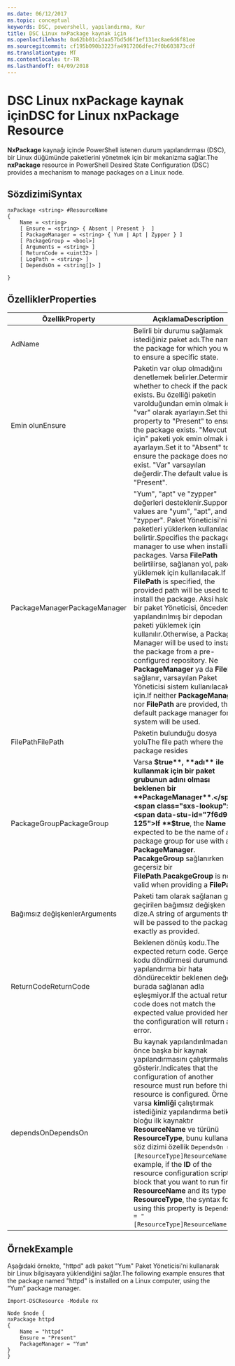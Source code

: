 ```yaml
---
ms.date: 06/12/2017
ms.topic: conceptual
keywords: DSC, powershell, yapılandırma, Kur
title: DSC Linux nxPackage kaynak için
ms.openlocfilehash: 0a62bb01c2daa57bd5d6f1ef131ec8ae6d6f81ee
ms.sourcegitcommit: cf195b090b3223fa4917206dfec7f0b603873cdf
ms.translationtype: MT
ms.contentlocale: tr-TR
ms.lasthandoff: 04/09/2018
---
```

# <a name="dsc-for-linux-nxpackage-resource"></a><span data-ttu-id="7f6d9-103">DSC Linux nxPackage kaynak için</span><span class="sxs-lookup"><span data-stu-id="7f6d9-103">DSC for Linux nxPackage Resource</span></span>

<span data-ttu-id="7f6d9-104">**NxPackage** kaynağı içinde PowerShell istenen durum yapılandırması (DSC), bir Linux düğümünde paketlerini yönetmek için bir mekanizma sağlar.</span><span class="sxs-lookup"><span data-stu-id="7f6d9-104">The **nxPackage** resource in PowerShell Desired State Configuration (DSC) provides a mechanism to manage packages on a Linux node.</span></span>

## <a name="syntax"></a><span data-ttu-id="7f6d9-105">Sözdizimi</span><span class="sxs-lookup"><span data-stu-id="7f6d9-105">Syntax</span></span>

```
nxPackage <string> #ResourceName
{
    Name = <string>
    [ Ensure = <string> { Absent | Present }  ]
    [ PackageManager = <string> { Yum | Apt | Zypper } ]
    [ PackageGroup = <bool>]
    [ Arguments = <string> ]
    [ ReturnCode = <uint32> ]
    [ LogPath = <string> ]
    [ DependsOn = <string[]> ]

}
```

## <a name="properties"></a><span data-ttu-id="7f6d9-106">Özellikler</span><span class="sxs-lookup"><span data-stu-id="7f6d9-106">Properties</span></span>

|  <span data-ttu-id="7f6d9-107">Özellik</span><span class="sxs-lookup"><span data-stu-id="7f6d9-107">Property</span></span> |  <span data-ttu-id="7f6d9-108">Açıklama</span><span class="sxs-lookup"><span data-stu-id="7f6d9-108">Description</span></span> |
|---|---|
| <span data-ttu-id="7f6d9-109">Ad</span><span class="sxs-lookup"><span data-stu-id="7f6d9-109">Name</span></span>| <span data-ttu-id="7f6d9-110">Belirli bir durumu sağlamak istediğiniz paket adı.</span><span class="sxs-lookup"><span data-stu-id="7f6d9-110">The name of the package for which you want to ensure a specific state.</span></span>|
| <span data-ttu-id="7f6d9-111">Emin olun</span><span class="sxs-lookup"><span data-stu-id="7f6d9-111">Ensure</span></span>| <span data-ttu-id="7f6d9-112">Paketin var olup olmadığını denetlemek belirler.</span><span class="sxs-lookup"><span data-stu-id="7f6d9-112">Determines whether to check if the package exists.</span></span> <span data-ttu-id="7f6d9-113">Bu özelliği paketin varolduğundan emin olmak için "var" olarak ayarlayın.</span><span class="sxs-lookup"><span data-stu-id="7f6d9-113">Set this property to "Present" to ensure the package exists.</span></span> <span data-ttu-id="7f6d9-114">"Mevcut için" paketi yok emin olmak için ayarlayın.</span><span class="sxs-lookup"><span data-stu-id="7f6d9-114">Set it to "Absent" to ensure the package does not exist.</span></span> <span data-ttu-id="7f6d9-115">"Var" varsayılan değerdir.</span><span class="sxs-lookup"><span data-stu-id="7f6d9-115">The default value is "Present".</span></span>|
| <span data-ttu-id="7f6d9-116">PackageManager</span><span class="sxs-lookup"><span data-stu-id="7f6d9-116">PackageManager</span></span>| <span data-ttu-id="7f6d9-117">"Yum", "apt" ve "zypper" değerleri desteklenir.</span><span class="sxs-lookup"><span data-stu-id="7f6d9-117">Supported values are "yum", "apt", and "zypper".</span></span> <span data-ttu-id="7f6d9-118">Paket Yöneticisi'ni paketleri yüklerken kullanılacak belirtir.</span><span class="sxs-lookup"><span data-stu-id="7f6d9-118">Specifies the package manager to use when installing packages.</span></span> <span data-ttu-id="7f6d9-119">Varsa **FilePath** belirtilirse, sağlanan yol, paketi yüklemek için kullanılacak.</span><span class="sxs-lookup"><span data-stu-id="7f6d9-119">If **FilePath** is specified, the provided path will be used to install the package.</span></span> <span data-ttu-id="7f6d9-120">Aksi halde, bir paket Yöneticisi, önceden yapılandırılmış bir depodan paketi yüklemek için kullanılır.</span><span class="sxs-lookup"><span data-stu-id="7f6d9-120">Otherwise, a Package Manager will be used to install the package from a pre-configured repository.</span></span> <span data-ttu-id="7f6d9-121">Ne **PackageManager** ya da **FilePath** sağlanır, varsayılan Paket Yöneticisi sistem kullanılacak için.</span><span class="sxs-lookup"><span data-stu-id="7f6d9-121">If neither **PackageManager** nor **FilePath** are provided, the default package manager for the system will be used.</span></span>|
| <span data-ttu-id="7f6d9-122">FilePath</span><span class="sxs-lookup"><span data-stu-id="7f6d9-122">FilePath</span></span>| <span data-ttu-id="7f6d9-123">Paketin bulunduğu dosya yolu</span><span class="sxs-lookup"><span data-stu-id="7f6d9-123">The file path where the package resides</span></span>|
| <span data-ttu-id="7f6d9-124">PackageGroup</span><span class="sxs-lookup"><span data-stu-id="7f6d9-124">PackageGroup</span></span>| <span data-ttu-id="7f6d9-125">Varsa **$true**, **adı** ile kullanmak için bir paket grubunun adını olması beklenen bir **PackageManager**.</span><span class="sxs-lookup"><span data-stu-id="7f6d9-125">If **$true**, the **Name** is expected to be the name of a package group for use with a **PackageManager**.</span></span> <span data-ttu-id="7f6d9-126">**PacakgeGroup** sağlanırken geçersiz bir **FilePath**.</span><span class="sxs-lookup"><span data-stu-id="7f6d9-126">**PacakgeGroup** is not valid when providing a **FilePath**.</span></span>|
| <span data-ttu-id="7f6d9-127">Bağımsız değişkenler</span><span class="sxs-lookup"><span data-stu-id="7f6d9-127">Arguments</span></span>| <span data-ttu-id="7f6d9-128">Paketi tam olarak sağlanan gibi geçirilen bağımsız değişken bir dize.</span><span class="sxs-lookup"><span data-stu-id="7f6d9-128">A string of arguments that will be passed to the package exactly as provided.</span></span>|
| <span data-ttu-id="7f6d9-129">ReturnCode</span><span class="sxs-lookup"><span data-stu-id="7f6d9-129">ReturnCode</span></span>| <span data-ttu-id="7f6d9-130">Beklenen dönüş kodu.</span><span class="sxs-lookup"><span data-stu-id="7f6d9-130">The expected return code.</span></span> <span data-ttu-id="7f6d9-131">Gerçek kodu döndürmesi durumunda yapılandırma bir hata döndürecektir beklenen değer burada sağlanan adla eşleşmiyor.</span><span class="sxs-lookup"><span data-stu-id="7f6d9-131">If the actual return code does not match the expected value provided here, the configuration will return an error.</span></span>|
| <span data-ttu-id="7f6d9-132">dependsOn</span><span class="sxs-lookup"><span data-stu-id="7f6d9-132">DependsOn</span></span> | <span data-ttu-id="7f6d9-133">Bu kaynak yapılandırılmadan önce başka bir kaynak yapılandırmasını çalıştırmalısınız gösterir.</span><span class="sxs-lookup"><span data-stu-id="7f6d9-133">Indicates that the configuration of another resource must run before this resource is configured.</span></span> <span data-ttu-id="7f6d9-134">Örneğin, varsa **kimliği** çalıştırmak istediğiniz yapılandırma betik bloğu ilk kaynaktır **ResourceName** ve türünü **ResourceType**, bunu kullanarak söz dizimi özellik `DependsOn = "[ResourceType]ResourceName"`.</span><span class="sxs-lookup"><span data-stu-id="7f6d9-134">For example, if the **ID** of the resource configuration script block that you want to run first is **ResourceName** and its type is **ResourceType**, the syntax for using this property is `DependsOn = "[ResourceType]ResourceName"`.</span></span>|

## <a name="example"></a><span data-ttu-id="7f6d9-135">Örnek</span><span class="sxs-lookup"><span data-stu-id="7f6d9-135">Example</span></span>

<span data-ttu-id="7f6d9-136">Aşağıdaki örnekte, "httpd" adlı paket "Yum" Paket Yöneticisi'ni kullanarak bir Linux bilgisayara yüklendiğini sağlar.</span><span class="sxs-lookup"><span data-stu-id="7f6d9-136">The following example ensures that the package named "httpd" is installed on a Linux computer, using the “Yum” package manager.</span></span>

```
Import-DSCResource -Module nx

Node $node {
nxPackage httpd
{
    Name = "httpd"
    Ensure = "Present"
    PackageManager = "Yum"
}
}
```